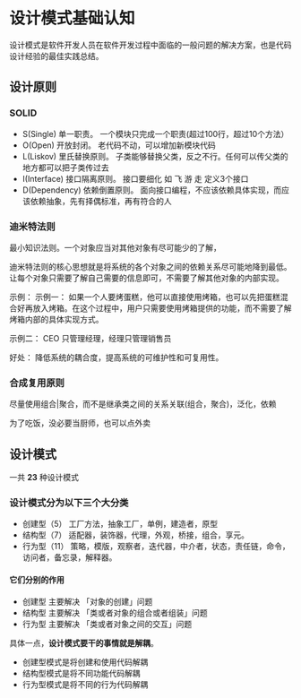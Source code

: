 # 设计模式基础认知
设计模式是软件开发人员在软件开发过程中面临的一般问题的解决方案，也是代码设计经验的最佳实践总结。


## 设计原则

### SOLID
* S(Single) 单一职责。 一个模块只完成一个职责(超过100行，超过10个方法） 
* O(Open) 开放封闭。 老代码不动，可以增加新模块代码
* L(Liskov) 里氏替换原则。 子类能够替换父类，反之不行。任何可以传父类的地方都可以把子类传过去
* I(Interface) 接口隔离原则。 接口要细化 如 飞 游 走 定义3个接口 
* D(Dependency) 依赖倒置原则。 面向接口编程，不应该依赖具体实现，而应该依赖抽象，先有择偶标准，再有符合的人



### 迪米特法则
最小知识法则。一个对象应当对其他对象有尽可能少的了解，

迪米特法则的核心思想就是将系统的各个对象之间的依赖关系尽可能地降到最低。让每个对象只需要了解自己需要的信息即可，不需要了解其他对象的内部实现。

示例：
示例一：
如果一个人要烤蛋糕，他可以直接使用烤箱，也可以先把蛋糕混合好再放入烤箱。在这个过程中，用户只需要使用烤箱提供的功能，而不需要了解烤箱内部的具体实现方式。

示例二：
CEO 只管理经理，经理只管理销售员

好处：
降低系统的耦合度，提高系统的可维护性和可复用性。



### 合成复用原则
尽量使用组合|聚合，而不是继承类之间的关系关联(组合，聚合)，泛化，依赖

为了吃饭，没必要当厨师，也可以点外卖




## 设计模式
一共 **23** 种设计模式

### 设计模式分为以下三个大分类
* 创建型（5）
工厂方法，抽象工厂，单例，建造者，原型
* 结构型（7）
适配器，装饰器，代理，外观，桥接，组合，享元。
* 行为型（11）
策略，模版，观察者，迭代器，中介者，状态，责任链，命令，访问者，备忘录，解释器。



#### 它们分别的作用
* 创建型 主要解决 「对象的创建」问题
* 结构型 主要解决 「类或者对象的组合或者组装」问题
* 行为型 主要解决 「类或者对象之间的交互」问题

具体一点，**设计模式要干的事情就是解耦**。
* 创建型模式是将创建和使用代码解耦
* 结构型模式是将不同功能代码解耦
* 行为型模式是将不同的行为代码解耦

